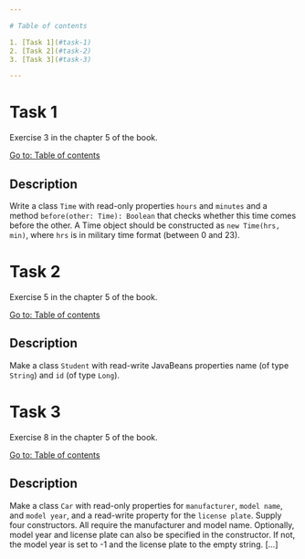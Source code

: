 ```yaml
---

# Table of contents

1. [Task 1](#task-1)
2. [Task 2](#task-2)
3. [Task 3](#task-3)

---
```


# Task 1

Exercise 3 in the chapter 5 of the book.

[Go to: Table of contents](#table-of-contents)

## Description

Write a class `Time` with read-only properties `hours` and `minutes` and a method `before(other: Time): Boolean` that checks whether this time comes before the other. A Time object should be constructed as `new Time(hrs, min)`, where `hrs` is in military time format (between 0 and 23).

# Task 2

Exercise 5 in the chapter 5 of the book.

[Go to: Table of contents](#table-of-contents)

## Description

Make a class `Student` with read-write JavaBeans properties name (of type `String`) and `id` (of type `Long`).

# Task 3

Exercise 8 in the chapter 5 of the book.

[Go to: Table of contents](#table-of-contents)

## Description

Make a class `Car` with read-only properties for `manufacturer`, `model name`, and `model year`, and a read-write property for the `license plate`. Supply four constructors. All require the manufacturer and model name. Optionally, model year and license plate can also be specified in the constructor. If not, the model year is set to -1 and the license plate to the empty string. [...]
